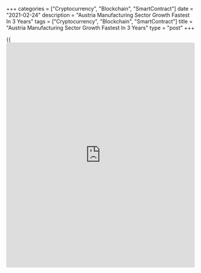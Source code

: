 +++
categories = ["Cryptocurrency", "Blockchain", "SmartContract"]
date = "2021-02-24"
description = "Austria Manufacturing Sector Growth Fastest In 3 Years"
tags = ["Cryptocurrency", "Blockchain", "SmartContract"]
title = "Austria Manufacturing Sector Growth Fastest In 3 Years"
type = "post"
+++

{{<iframe id="large-banner" src="https://www.bounty.group/#slide=5.0" width="100%" height="600" scrolling="no" style="border: 0px solid rgb(216, 221, 230); border-radius: 3px;">}}

Austria's manufacturing sector grew at the fastest pace in three years
in February, survey results from IHS Markit showed on Wednesday.

The UniCredit Bank manufacturing Purchasing Managers' Index increased to
58.3 in February from 54.2 in January. Any reading above 50.0 indicates
expansion in the sector.

New order grew at the quickest pace since last October and backlogs of
work rose at the fastest rate in three years.

The rate of factory job creation quickened to the fastest for more than
two years as firms looked to expand capacity, the survey showed.

Stocks of finished goods declined the most in eleven years.

On price front, the survey revealed that input price inflation reached a
near-decade high and output prices rose the most since April 2018.

Business confidence for the next 12-month advanced to its highest level
in over three years. Many firms were optimistic due to the rollout of
COVID-19 vaccines.

For comments and feedback [contact](https://www.playgroundfx.com/contact/): editorial@rtt[news](https://www.letsplayfx.com/blog/forex-news-website/).com

[Economic News][1]

 **What parts of the world are seeing the best (and worst) economic
performances lately? Click[here][2] to check out our [Econ Scorecard][2]
and find out! See up-to-the-moment [ranking](https://www.playgroundfx.com/blog/crypto-exchange-ranking/)s for the best and worst
performers in [GDP][3], [unemployment rate][4], [inflation][5] and much
more.**

   1. www.rtt[news](https://www.letsplayfx.com/blog/forex-news-website/).com/Content/EconomicNews.aspx
   2. www.rtt[news](https://www.letsplayfx.com/blog/forex-news-website/).com/economic-scorecard/world-rank/PPI/highest-performance.aspx
   3. www.rtt[news](https://www.letsplayfx.com/blog/forex-news-website/).com/economic-scorecard/world-rank/GDP/highest-performance.aspx
   4. www.rtt[news](https://www.letsplayfx.com/blog/forex-news-website/).com/economic-scorecard/world-rank/unemployment-rate/lowest-performance.aspx
   5. www.rtt[news](https://www.letsplayfx.com/blog/forex-news-website/).com/economic-scorecard/world-rank/CPI/highest-performance.aspx